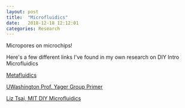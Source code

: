 ```yaml
---
layout: post
title:  "Microfluidics"
date:   2018-12-18 12:12:01
categories: Research
---
```


Micropores on microchips!

Here's a few different links I've found in my own research on DIY Intro Microfluidics

[Metafluidics](https://metafluidics.org/)

[UWashington Prof. Yager Group Primer](http://faculty.washington.edu/yagerp/microfluidicstutorial/tutorialhome.html)

[Liz Tsai, MIT DIY Microfluidics](http://fab.cba.mit.edu/classes/S62.12/people/tsai.liz/index.html)

